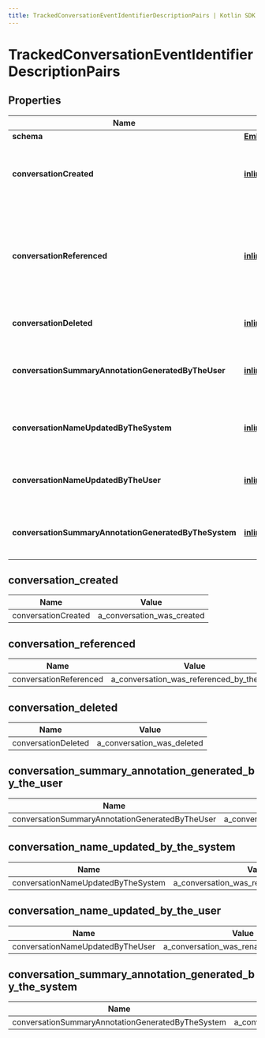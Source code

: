 ```yaml
---
title: TrackedConversationEventIdentifierDescriptionPairs | Kotlin SDK
---
```




# TrackedConversationEventIdentifierDescriptionPairs

## Properties
Name | Type | Description | Notes
------------ | ------------- | ------------- | -------------
**schema** | [**EmbeddedModelSchema**](EmbeddedModelSchema) |  |  [optional]
**conversationCreated** | [**inline**](#conversation_created) | The key value pair for an conversation being created. |  [optional]
**conversationReferenced** | [**inline**](#conversation_referenced) | This means that an conversation was view/used while the user was looking at the default view. |  [optional]
**conversationDeleted** | [**inline**](#conversation_deleted) | A conversation was deleted |  [optional]
**conversationSummaryAnnotationGeneratedByTheUser** | [**inline**](#conversation_summary_annotation_generated_by_the_user) | A conversation summary was generated by the user |  [optional]
**conversationNameUpdatedByTheSystem** | [**inline**](#conversation_name_updated_by_the_system) | A conversation was renamed by the system |  [optional]
**conversationNameUpdatedByTheUser** | [**inline**](#conversation_name_updated_by_the_user) | A conversation was renamed by the user |  [optional]
**conversationSummaryAnnotationGeneratedByTheSystem** | [**inline**](#conversation_summary_annotation_generated_by_the_system) | A conversation summary was generated |  [optional]


## conversation_created
Name | Value
---- | -----
conversationCreated | a_conversation_was_created


## conversation_referenced
Name | Value
---- | -----
conversationReferenced | a_conversation_was_referenced_by_the_user


## conversation_deleted
Name | Value
---- | -----
conversationDeleted | a_conversation_was_deleted


## conversation_summary_annotation_generated_by_the_user
Name | Value
---- | -----
conversationSummaryAnnotationGeneratedByTheUser | a_conversation_summary_annotation_was_generated_by_the_user


## conversation_name_updated_by_the_system
Name | Value
---- | -----
conversationNameUpdatedByTheSystem | a_conversation_was_renamed_by_the_system


## conversation_name_updated_by_the_user
Name | Value
---- | -----
conversationNameUpdatedByTheUser | a_conversation_was_renamed_by_the_user


## conversation_summary_annotation_generated_by_the_system
Name | Value
---- | -----
conversationSummaryAnnotationGeneratedByTheSystem | a_conversation_summary_annotation_was_generated_by_the_system




